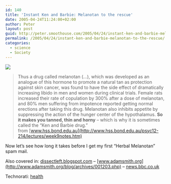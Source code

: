```yaml
---
id: 140
title: 'Instant Ken and Barbie: Melanotan to the rescue'
date: 2005-04-24T11:24:00+02:00
author: Peter
layout: post
guid: http://peter.smoothouse.com/2005/04/24/instant-ken-and-barbie-melanotan-to-the-rescue/
permalink: /2005/04/24/instant-ken-and-barbie-melanotan-to-the-rescue/
categories:
  - science
  - Society
---
```

![](http://www.pixagogo.com/S5vpfnjbBPdPloz6jXHw0u8YlCbclkLBD1bsLLyg7brXyE6apS5fo9dnwRaJ7WAvdco32GEKN8lIxRg4LFnBwQdZF3wJFSPkmOFUuHgHGq!zULV8MSj1gybIp2N6LSNAXPPawG9Px3!EBoD2wEgCKvKw__/ken_barbie.jpg)

> Thus a drug called melanotan (&#8230;), which was developed as an analogue of this hormone to promote a natural tan as protection against skin cancer, was found to have the side effect of dramatically increasing libido in men and women during clinical trials. Female rats increased their rate of copulation by 300% after a dose of melanotan, and 80% men suffering from impotence reported getting normal erections after taking this drug. Melanotan also inhibits appetite by suppressing the action of the hunger center of the hypothalamus. **So it makes you tanned, thin and horny** &#8211; which is why it is sometimes called the &#8220;Ken and Barbie drug.&#8221;  
> from [www.hss.bond.edu.au](http://www.hss.bond.edu.au/psyc12-214/lectures/week9notes.htm)

Now let&#8217;s see how long it takes before I get my first &#8220;Herbal Melanotan&#8221; spam mail.

Also covered in: [dissectleft.blogspot.com](http://dissectleft.blogspot.com/2005_04_24_dissectleft_archive.html#111429649257087868) &#8211; [www.adamsmith.org](http://www.adamsmith.org/blog/archives/001203.php) &#8211; [news.bbc.co.uk](http://news.bbc.co.uk/2/hi/health/2231991.stm)

Technorati: <a href="http://technorati.com/tag/health" rel="tag">health</a>